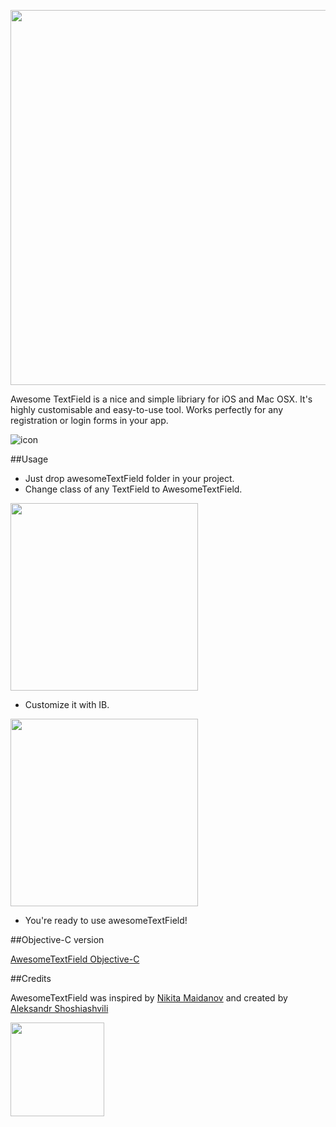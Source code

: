 <img src="http://onemoreapp.ru/atext/atext.png" width="600px"></img>

 

Awesome TextField is a nice and simple libriary for iOS and Mac OSX. It's highly customisable and easy-to-use tool. Works perfectly for any registration or login forms in your app. 

![icon](http://onemoreapp.ru/atext/afield.gif)

##Usage
<em></em>

* Just drop awesomeTextField folder in your project.
* Change class of any TextField to AwesomeTextField.

<img src="http://onemoreapp.ru/atext/class.png" width="300px"></img>

* Customize it with IB.

<img src="http://onemoreapp.ru/atext/customize.png" width="300px"></img>


* You're ready to use awesomeTextField!

##Objective-C version
<em></em>

[AwesomeTextField Objective-C](https://github.com/NikoGenn/AwesomeTextField)

##Credits
<em></em>

AwesomeTextField was inspired by [Nikita Maidanov](http://github.com/nikogenn) and created by [Aleksandr Shoshiashvili](https://github.com/aleksandrshoshiashvili)


<a href="http://onemoreapp.ru"><img src="http://onemoreapp.ru/atext/oma.png" width="150px"></img></a>
